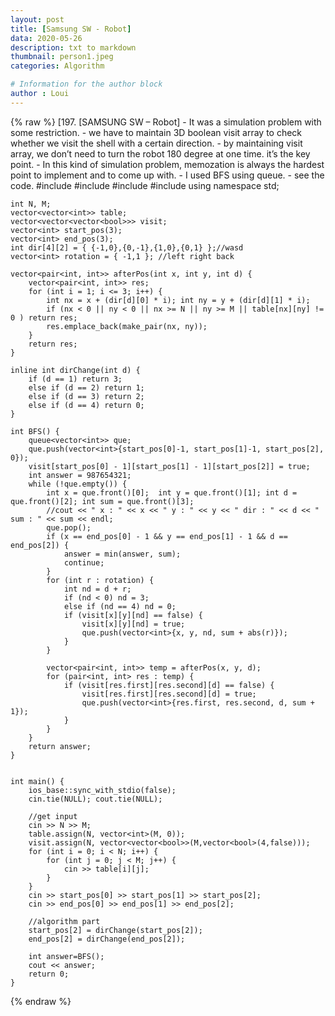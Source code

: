 ```yaml
---
layout: post
title: [Samsung SW - Robot]
data: 2020-05-26
description: txt to markdown
thumbnail: person1.jpeg
categories: Algorithm

# Information for the author block
author : Loui
---
```


{% raw %}
	﻿[197. [SAMSUNG SW – Robot]
	- It was a simulation problem with some restriction.
	- we have to maintain 3D boolean visit array to check whether we visit the shell with a certain direction.
	- by maintaining visit array, we don’t need to turn the robot 180 degree at one time. it’s the key point.
	- In this kind of simulation problem, memozation is always the hardest point to implement and to come up with.
	- I used BFS using queue.
	- see the code.
	#include<iostream>
	#include<vector>
	#include<queue>
	#include<cmath>
	using namespace std;
	
	int N, M;
	vector<vector<int>> table;
	vector<vector<vector<bool>>> visit;
	vector<int> start_pos(3);
	vector<int> end_pos(3);
	int dir[4][2] = { {-1,0},{0,-1},{1,0},{0,1} };//wasd
	vector<int> rotation = { -1,1 }; //left right back
	
	vector<pair<int, int>> afterPos(int x, int y, int d) {
		vector<pair<int, int>> res;
		for (int i = 1; i <= 3; i++) {
			int nx = x + (dir[d][0] * i); int ny = y + (dir[d][1] * i);
			if (nx < 0 || ny < 0 || nx >= N || ny >= M || table[nx][ny] != 0 ) return res;
			res.emplace_back(make_pair(nx, ny));
		}
		return res;
	}
	
	inline int dirChange(int d) {
		if (d == 1) return 3;
		else if (d == 2) return 1;
		else if (d == 3) return 2;
		else if (d == 4) return 0;
	}
	
	int BFS() {
		queue<vector<int>> que;
		que.push(vector<int>{start_pos[0]-1, start_pos[1]-1, start_pos[2], 0});
		visit[start_pos[0] - 1][start_pos[1] - 1][start_pos[2]] = true;
		int answer = 987654321;
		while (!que.empty()) {
			int x = que.front()[0];  int y = que.front()[1]; int d = que.front()[2]; int sum = que.front()[3];
			//cout << " x : " << x << " y : " << y << " dir : " << d << " sum : " << sum << endl;
			que.pop();
			if (x == end_pos[0] - 1 && y == end_pos[1] - 1 && d == end_pos[2]) {
				answer = min(answer, sum);
				continue;
			}
			for (int r : rotation) {
				int nd = d + r;
				if (nd < 0) nd = 3;
				else if (nd == 4) nd = 0;
				if (visit[x][y][nd] == false) {
					visit[x][y][nd] = true;
					que.push(vector<int>{x, y, nd, sum + abs(r)});
				} 
			}
			
			vector<pair<int, int>> temp = afterPos(x, y, d);
			for (pair<int, int> res : temp) {
				if (visit[res.first][res.second][d] == false) {
					visit[res.first][res.second][d] = true;
					que.push(vector<int>{res.first, res.second, d, sum + 1});
				} 
			}
		}
		return answer;
	}
	
	
	int main() {
		ios_base::sync_with_stdio(false);
		cin.tie(NULL); cout.tie(NULL);
	
		//get input
		cin >> N >> M;
		table.assign(N, vector<int>(M, 0));
		visit.assign(N, vector<vector<bool>>(M,vector<bool>(4,false)));
		for (int i = 0; i < N; i++) {
			for (int j = 0; j < M; j++) {
				cin >> table[i][j];
			}
		}
		cin >> start_pos[0] >> start_pos[1] >> start_pos[2];
		cin >> end_pos[0] >> end_pos[1] >> end_pos[2];
	
		//algorithm part
		start_pos[2] = dirChange(start_pos[2]);
		end_pos[2] = dirChange(end_pos[2]);
	
		int answer=BFS();
		cout << answer;
		return 0;
	}
	
	
	
	
{% endraw %}
